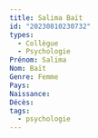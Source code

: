 ```yaml
---
title: Salima Baït 
id: "20230810230732"
types:
  - Collègue
  - Psychologie
Prénom: Salima
Nom: Baït
Genre: Femme
Pays: 
Naissance: 
Décès: 
tags:
  - psychologie
---
```



